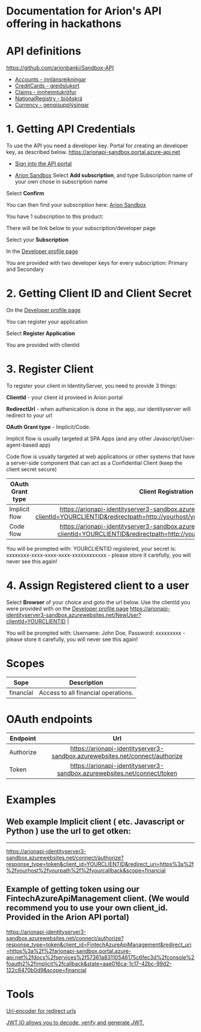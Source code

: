 # Documentation for Arion's API offering in hackathons

# API definitions
https://github.com/arionbanki/Sandbox-API
* [Accounts - innlánsreikningar](https://github.com/arionbanki/Sandbox-API/tree/master/Accounts)  
* [CreditCards - greiðslukort](https://github.com/arionbanki/Sandbox-API/tree/master/CreditCards)  
* [Claims - innheimtukröfur](https://github.com/arionbanki/Sandbox-API/tree/master/Claims)
* [NationalRegistry - þjóðskrá](https://github.com/arionbanki/Sandbox-API/tree/master/NationalRegistry)
* [Currency - gengisupplýsingar](https://github.com/arionbanki/Sandbox-API/tree/master/Currency)


# 1. Getting API Credentials

To use the API you need a developer key.
Portal for creating an developer key, as described below. 
https://arionapi-sandbox.portal.azure-api.net

* [Sign into the API portal](https://arionapi-sandbox.portal.azure-api.net/signin?ReturnUrl=%2Fproducts)

* [Arion Sandbox](https://arionapi-sandbox.portal.azure-api.net/products/arion-fintech-api)
Select **Add subscription**, and type Subscription name of your own chose in subscription name

Select **Confirm**

You can then find your subscription here:
[Arion Sandbox](https://arionapi-sandbox.portal.azure-api.net/products/arion-fintech-api)

You have 1 subscription to this product:

There will be link below to your subscription/developer page

Select your **Subscription**

In the [Developer profile page](https://arionapi-sandbox.portal.azure-api.net/developer)

You are provided with two developer keys for every subscription: Primary and Secondary


# 2. Getting Client ID and Client Secret
On the [Developer profile page](https://arionapi-sandbox.portal.azure-api.net/developer)

You can register your application

Select **Register Application**

You are provided with clientid


# 3. Register Client
 
To register your client in IdentityServer, you need to provide 3 things:

**ClientId** - your client id provieed in Arion portal

**RedirectUrl** - when authenication is done in the app, our identityserver will redirect to your url

**OAuth Grant type** - Implicit/Code.

Implicit flow is usually targeted at SPA Apps (and any other Javascript/User-agent-based app)

Code flow is usually targeted at web applications or other systems that have a server-side component that can act as a Confidential Client (keep the client secret secure)

| OAuth Grant type | Client Registration Url |
| ---------------- |:-------------:|
| Implicit flow    | https://arionapi-identityserver3-sandbox.azurewebsites.net/clientregistration?clientId=YOURCLIENTID&redirectpath=http://yourhost/yourpath/yourcallback&flowType=implicit |
| Code flow | https://arionapi-identityserver3-sandbox.azurewebsites.net/clientregistration?clientId=YOURCLIENTID&redirectpath=http://yourhost/yourpath&flowType=code |

You will be prompted with: YOURCLIENTID registered, your secret is: xxxxxxxx-xxxx-xxxx-xxxx-xxxxxxxxxxxx - please store it carefully, you will never see this again!

# 4. Assign Registered client to a user
Select **Browser** of your choice and goto the url below.
Use the clientId you were provided with on the [Developer profile page](https://arionapi-sandbox.portal.azure-api.net/developer)
https://arionapi-identityserver3-sandbox.azurewebsites.net/NewUser?clientId=YOURCLIENTID |

You will be prompted with: Username: John Doe, Password: xxxxxxxxx - please store it carefully, you will never see this again!

# Scopes
| Sope       | Description   |
| ---------- |:-------------:|
| financial  | Access to all financial operations. |

# OAuth endpoints
| Endpoint | Url   |
| --------- |:-------------:|
| Authorize | https://arionapi-identityserver3-sandbox.azurewebsites.net/connect/authorize |
| Token     | https://arionapi-identityserver3-sandbox.azurewebsites.net/connect/token |


# Examples

## Web example Implicit client ( etc. Javascript or Python ) use the url to get otken:
----------------------------------------------------------------------------
https://arionapi-identityserver3-sandbox.azurewebsites.net/connect/authorize?response_type=token&client_id=YOURCLIENTID&redirect_uri=https%3a%2f%2fyourhost%2fyourpath%2f%2fyourcallback&scope=financial


## Example of getting token using our FintechAzureApiManagement client. (We would recommend you to use your own client_id. Provided in the Arion API portal)
https://arionapi-identityserver3-sandbox.azurewebsites.net/connect/authorize?response_type=token&client_id=FintechAzureApiManagement&redirect_uri=https%3a%2f%2farionapi-sandbox.portal.azure-api.net%2fdocs%2fservices%2f57361a83110546175c6fec3d%2fconsole%2foauth2%2fimplicit%2fcallback&state=aae016ca-1c17-42bc-99d2-122c8470b0d9&scope=financial


# Tools
[Url-encoder for redirect urls](http://meyerweb.com/eric/tools/dencoder)

[JWT.IO allows you to decode, verify and generate JWT.](https://jwt.io)
